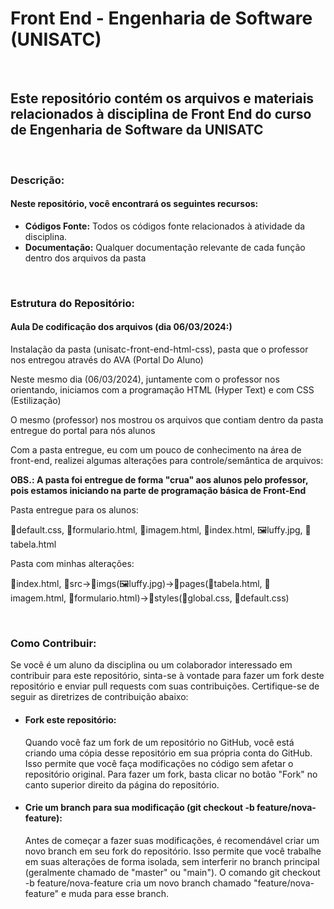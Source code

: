 <h1>Front End - Engenharia de Software (UNISATC)</h1> <br>

<h2>Este repositório contém os arquivos e materiais relacionados à disciplina de Front End do curso de Engenharia de Software da UNISATC</h2>
<br>
<h3>Descrição:</h3>
  <h4>Neste repositório, você encontrará os seguintes recursos:</h4>
  <ul>
    <li><b>Códigos Fonte:</b> Todos os códigos fonte relacionados à atividade da disciplina.</li>
    <li><b>Documentação:</b> Qualquer documentação relevante de cada função dentro dos arquivos da pasta</li>
  </ul>
<br>
<h3>Estrutura do Repositório:</h3>
  <h4><b>Aula De codificação dos arquivos (dia 06/03/2024:)</b></h4>
    <p>Instalação da pasta (unisatc-front-end-html-css), pasta que o professor nos entregou através do AVA (Portal Do Aluno)</p>
    <p>Neste mesmo dia (06/03/2024), juntamente com o professor nos orientando, iniciamos com a programação HTML (Hyper Text) e com CSS (Estilização)</p>
    <p>O mesmo (professor) nos mostrou os arquivos que contiam dentro da pasta entregue do portal para nós alunos</p>
    <p>Com a pasta entregue, eu com um pouco de conhecimento na área de front-end, realizei algumas alterações para controle/semântica de arquivos:</p>
    <p><b>OBS.: A pasta foi entregue de forma "crua" aos alunos pelo professor, pois estamos iniciando na parte de programação básica de Front-End </b></p>
    <p>Pasta entregue para os alunos:</p>
    <p></p>📘default.css, 📃formulario.html, 📃imagem.html, 📃index.html, 🖼️luffy.jpg, 📃tabela.html</p>
    <p>Pasta com minhas alterações:</p>
    <p></p>📃index.html, 📂src->📂imgs(🖼️luffy.jpg)->📂pages(📃tabela.html, 📃imagem.html, 📃formulario.html)->📂styles(📘global.css, 📘default.css)</p> <br>
<h3>Como Contribuir:</h3>
 <p>Se você é um aluno da disciplina ou um colaborador interessado em contribuir para este repositório, sinta-se à vontade para fazer um fork deste repositório e enviar pull requests com suas contribuições. Certifique-se de seguir as diretrizes de contribuição abaixo:</p> 
 <ul>
   <li>
     <h4>Fork este repositório:</h4>
       <p>Quando você faz um fork de um repositório no GitHub, você está criando uma cópia desse repositório em sua própria conta do GitHub. Isso permite que você faça modificações no código sem afetar o repositório original. Para fazer um fork, basta clicar no botão "Fork" no canto superior direito da página do repositório.</p>
   </li>
   <li><h4>Crie um branch para sua modificação (git checkout -b feature/nova-feature):</h4></li>
     <p>Antes de começar a fazer suas modificações, é recomendável criar um novo branch em seu fork do repositório. Isso permite que você trabalhe em suas alterações de forma isolada, sem interferir no branch principal (geralmente chamado de "master" ou "main"). O comando git checkout -b feature/nova-feature cria um novo branch chamado "feature/nova-feature" e muda para esse branch.</p>
 </ul>

